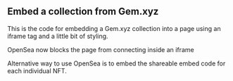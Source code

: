 ## Embed a collection from Gem.xyz
This is the code for embedding a Gem.xyz collection into a page
using an iframe tag and a little bit of styling.

OpenSea now blocks the page from connecting inside an iframe

Alternative way to use OpenSea is to embed the shareable embed code for each individual NFT.